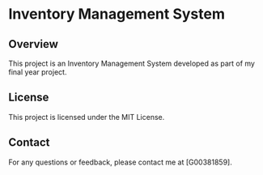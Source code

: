 # Inventory Management System

## Overview
This project is an Inventory Management System developed as part of my final year project.

## License
This project is licensed under the MIT License.

## Contact
For any questions or feedback, please contact me at [G00381859].
